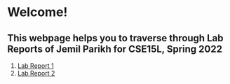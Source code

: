 # Welcome! 

## This webpage helps you to traverse through Lab Reports of Jemil Parikh for CSE15L, Spring 2022

1. [Lab Report 1]()
2. [Lab Report 2](https://github.com/jemilparikh/Cse15L-LabReports/blob/d4bb0641ea8d92efcccab6b9c33631e636b4ef88/labReport2.md)
